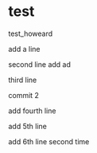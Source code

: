test
====

test_howeard

add a line
 

second line add ad 


third line 

commit 2

add fourth line	

add 5th line

add 6th line second time
